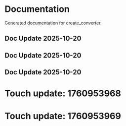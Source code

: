 # Documentation

Generated documentation for create_converter.

## Doc Update 2025-10-20

## Doc Update 2025-10-20

## Doc Update 2025-10-20

# Touch update: 1760953968

# Touch update: 1760953969
